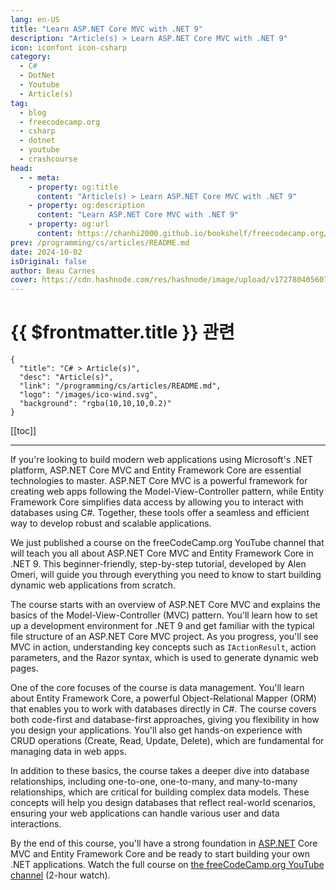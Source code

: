 ```yaml
---
lang: en-US
title: "Learn ASP.NET Core MVC with .NET 9"
description: "Article(s) > Learn ASP.NET Core MVC with .NET 9"
icon: iconfont icon-csharp
category:
  - C#
  - DotNet
  - Youtube
  - Article(s)
tag:
  - blog
  - freecodecamp.org
  - csharp
  - dotnet
  - youtube
  - crashcourse
head:
  - - meta:
    - property: og:title
      content: "Article(s) > Learn ASP.NET Core MVC with .NET 9"
    - property: og:description
      content: "Learn ASP.NET Core MVC with .NET 9"
    - property: og:url
      content: https://chanhi2000.github.io/bookshelf/freecodecamp.org/learn-aspnet-core-mvc-with-net-9.html
prev: /programming/cs/articles/README.md
date: 2024-10-02
isOriginal: false
author: Beau Carnes
cover: https://cdn.hashnode.com/res/hashnode/image/upload/v1727804056078/cb9e584f-9942-4169-a68b-3379bb803692.png
---
```


# {{ $frontmatter.title }} 관련

```component VPCard
{
  "title": "C# > Article(s)",
  "desc": "Article(s)",
  "link": "/programming/cs/articles/README.md",
  "logo": "/images/ico-wind.svg",
  "background": "rgba(10,10,10,0.2)"
}
```

[[toc]]

---

<SiteInfo
  name="Learn ASP.NET Core MVC with .NET 9"
  desc="If you're looking to build modern web applications using Microsoft's .NET platform, ASP.NET Core MVC and Entity Framework Core are essential technologies to master. ASP.NET Core MVC is a powerful framework for creating web apps following the Model-Vi..."
  url="https://freecodecamp.org/news/learn-aspnet-core-mvc-with-net-9"
  logo="https://cdn.freecodecamp.org/universal/favicons/favicon.ico"
  preview="https://cdn.hashnode.com/res/hashnode/image/upload/v1727804056078/cb9e584f-9942-4169-a68b-3379bb803692.png"/>

If you're looking to build modern web applications using Microsoft's .NET platform, ASP.NET Core MVC and Entity Framework Core are essential technologies to master. ASP.NET Core MVC is a powerful framework for creating web apps following the Model-View-Controller pattern, while Entity Framework Core simplifies data access by allowing you to interact with databases using C#. Together, these tools offer a seamless and efficient way to develop robust and scalable applications.

We just published a course on the freeCodeCamp.org YouTube channel that will teach you all about ASP.NET Core MVC and Entity Framework Core in .NET 9. This beginner-friendly, step-by-step tutorial, developed by Alen Omeri, will guide you through everything you need to know to start building dynamic web applications from scratch.

The course starts with an overview of ASP.NET Core MVC and explains the basics of the Model-View-Controller (MVC) pattern. You'll learn how to set up a development environment for .NET 9 and get familiar with the typical file structure of an ASP.NET Core MVC project. As you progress, you'll see MVC in action, understanding key concepts such as `IActionResult`, action parameters, and the Razor syntax, which is used to generate dynamic web pages.

One of the core focuses of the course is data management. You'll learn about Entity Framework Core, a powerful Object-Relational Mapper (ORM) that enables you to work with databases directly in C#. The course covers both code-first and database-first approaches, giving you flexibility in how you design your applications. You'll also get hands-on experience with CRUD operations (Create, Read, Update, Delete), which are fundamental for managing data in web apps.

In addition to these basics, the course takes a deeper dive into database relationships, including one-to-one, one-to-many, and many-to-many relationships, which are critical for building complex data models. These concepts will help you design databases that reflect real-world scenarios, ensuring your web applications can handle various user and data interactions.

By the end of this course, you'll have a strong foundation in [<FontIcon icon="fas fa-globe"/>ASP.NET](https://asp.net) Core MVC and Entity Framework Core and be ready to start building your own .NET applications. Watch the full course on [<FontIcon icon="fa-brands fa-youtube"/>the freeCodeCamp.org YouTube channel](https://youtu.be/RWXKysImabs) (2-hour watch).

<VidStack src="youtube/RWXKysImabs" />